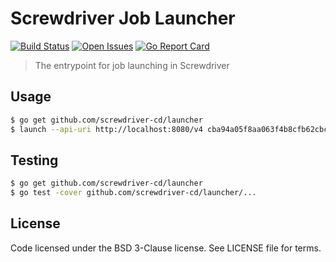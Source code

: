 # Screwdriver Job Launcher
[![Build Status][build-image]][build-url]
[![Open Issues][issues-image]][issues-url]
[![Go Report Card][goreport-image]][goreport-url]

> The entrypoint for job launching in Screwdriver

## Usage

```bash
$ go get github.com/screwdriver-cd/launcher
$ launch --api-uri http://localhost:8080/v4 cba94a05f8aa063f4b8cfb62cbc355e0c5f02698
```

## Testing

```bash
$ go get github.com/screwdriver-cd/launcher
$ go test -cover github.com/screwdriver-cd/launcher/...
```

## License

Code licensed under the BSD 3-Clause license. See LICENSE file for terms.

[issues-image]: https://img.shields.io/github/issues/screwdriver-cd/launcher.svg
[issues-url]: https://github.com/screwdriver-cd/launcher/issues
[build-image]: https://cd.screwdriver.cd/pipelines/58d3cedf5a4d74c68b6842f4d712803c3d295362/badge
[build-url]: https://cd.screwdriver.cd/pipelines/58d3cedf5a4d74c68b6842f4d712803c3d295362
[goreport-image]: https://goreportcard.com/badge/github.com/Screwdriver-cd/launcher
[goreport-url]: https://goreportcard.com/report/github.com/Screwdriver-cd/launcher

